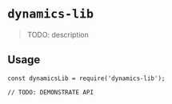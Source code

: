 # `dynamics-lib`

> TODO: description

## Usage

```
const dynamicsLib = require('dynamics-lib');

// TODO: DEMONSTRATE API
```
